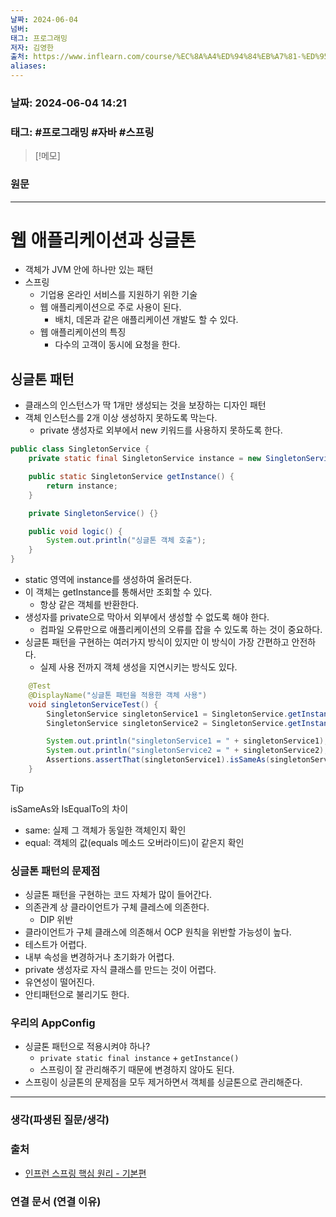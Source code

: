 ```yaml
---
날짜: 2024-06-04
넘버: 
태그: 프로그래밍
저자: 김영한
출처: https://www.inflearn.com/course/%EC%8A%A4%ED%94%84%EB%A7%81-%ED%95%B5%EC%8B%AC-%EC%9B%90%EB%A6%AC-%EA%B8%B0%EB%B3%B8%ED%8E%B8/dashboard
aliases:
---
```

### 날짜:  2024-06-04 14:21

### 태그: #프로그래밍 #자바 #스프링

>[!메모]
>

### 원문
---
# 웹 애플리케이션과 싱글톤
- 객체가 JVM 안에 하나만 있는 패턴
- 스프링
	- 기업용 온라인 서비스를 지원하기 위한 기술
	- 웹 애플리케이션으로 주로 사용이 된다.
		- 배치, 데몬과 같은 애플리케이션 개발도 할 수 있다.
	- 웹 애플리케이션의 특징
		- 다수의 고객이 동시에 요청을 한다.
## 싱글톤 패턴
- 클래스의 인스턴스가 딱 1개만 생성되는 것을 보장하는 디자인 패턴
- 객체 인스턴스를 2개 이상 생성하지 못하도록 막는다.
	- private 생성자로 외부에서 new 키워드를 사용하지 못하도록 한다.
```java
public class SingletonService {
    private static final SingletonService instance = new SingletonService();

    public static SingletonService getInstance() {
        return instance;
    }

    private SingletonService() {}

    public void logic() {
        System.out.println("싱글톤 객체 호출");
    }
}
```
- static 영역에 instance를 생성하여 올려둔다.
- 이 객체는 getInstance를 통해서만 조회할 수 있다.
	- 항상 같은 객체를 반환한다.
- 생성자를 private으로 막아서 외부에서 생성할 수 없도록 해야 한다.
	- 컴파일 오류만으로 애플리케이션의 오류를 잡을 수 있도록 하는 것이 중요하다.
- 싱글톤 패턴을 구현하는 여러가지 방식이 있지만 이 방식이 가장 간편하고 안전하다.
	- 실제 사용 전까지 객체 생성을 지연시키는 방식도 있다.
```java
    @Test
    @DisplayName("싱글톤 패턴을 적용한 객체 사용")
    void singletonServiceTest() {
        SingletonService singletonService1 = SingletonService.getInstance();
        SingletonService singletonService2 = SingletonService.getInstance();

        System.out.println("singletonService1 = " + singletonService1);
        System.out.println("singletonService2 = " + singletonService2);
        Assertions.assertThat(singletonService1).isSameAs(singletonService2);
    }
```

> [!tip]
> isSameAs와 IsEqualTo의 차이
> - same: 실제 그 객체가 동일한 객체인지 확인
> - equal: 객체의 값(equals 메소드 오버라이드)이 같은지 확인
### 싱글톤 패턴의 문제점
- 싱글톤 패턴을 구현하는 코드 자체가 많이 들어간다.
- 의존관계 상 클라이언트가 구체 클레스에 의존한다.
	- DIP 위반
- 클라이언트가 구체 클래스에 의존해서 OCP 원칙을 위반할 가능성이 높다.
- 테스트가 어렵다.
- 내부 속성을 변경하거나 초기화가 어렵다.
- private 생성자로 자식 클래스를 만드는 것이 어렵다.
- 유연성이 떨어진다.
- 안티패턴으로 불리기도 한다.
### 우리의 AppConfig
- 싱글톤 패턴으로 적용시켜야 하나?
	- `private static final instance` + `getInstance()`
	- 스프링이 잘 관리해주기 때문에 변경하지 않아도 된다.
- 스프링이 싱글톤의 문제점을 모두 제거하면서 객체를 싱글톤으로 관리해준다.

---
### 생각(파생된 질문/생각)

### 출처
- [인프런 스프링 핵심 원리 - 기본편](https://www.inflearn.com/course/%EC%8A%A4%ED%94%84%EB%A7%81-%ED%95%B5%EC%8B%AC-%EC%9B%90%EB%A6%AC-%EA%B8%B0%EB%B3%B8%ED%8E%B8/dashboard)

### 연결 문서 (연결 이유)
